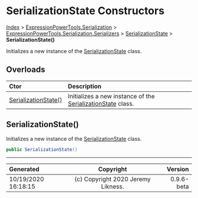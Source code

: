 ﻿# SerializationState Constructors

[Index](../index.md) > [ExpressionPowerTools.Serialization](ExpressionPowerTools.Serialization.a.md) > [ExpressionPowerTools.Serialization.Serializers](ExpressionPowerTools.Serialization.Serializers.n.md) > [SerializationState](ExpressionPowerTools.Serialization.Serializers.SerializationState.cs.md) > **SerializationState()**

Initializes a new instance of the [SerializationState](ExpressionPowerTools.Serialization.Serializers.SerializationState.cs.md) class.

## Overloads

| Ctor | Description |
| :-- | :-- |
| [SerializationState()](#serializationstate) | Initializes a new instance of the [SerializationState](ExpressionPowerTools.Serialization.Serializers.SerializationState.cs.md) class. |

## SerializationState()

Initializes a new instance of the [SerializationState](ExpressionPowerTools.Serialization.Serializers.SerializationState.cs.md) class.

```csharp
public SerializationState()
```



---

| Generated | Copyright | Version |
| :-- | :-: | --: |
| 10/19/2020 16:18:15 | (c) Copyright 2020 Jeremy Likness. | 0.9.6-beta |
